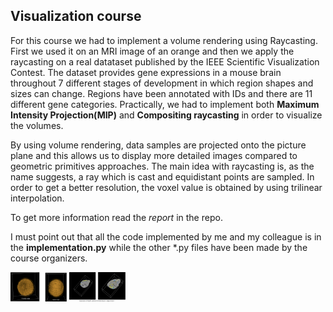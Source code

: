 ## Visualization course 

For this course we had to implement a volume rendering using Raycasting.
First we used it on an MRI image of an orange and then we apply the raycasting on a real datataset published by the IEEE Scientific Visualization Contest. The dataset provides gene expressions in a mouse brain throughout 7 different stages of development in which region shapes and sizes can change. Regions have been annotated with IDs and there
are 11 different gene categories. 
Practically, we had to implement both **Maximum Intensity Projection(MIP)** and **Compositing raycasting** in order to visualize the volumes.

By using volume rendering, data samples are projected onto the picture plane and this allows us to display more detailed images compared to geometric primitives approaches. 
The main idea with raycasting is, as the name suggests, a ray which is cast and equidistant points are sampled. In order to get a better resolution, the voxel value is obtained by using trilinear interpolation.

To get more information read the *report* in the repo.

I must point out that all the code implemented by me and my colleague is in the **implementation.py** while the other *.py files have been made by the course organizers.



<img src="images/image1.png" alt="drawing" style="width:90px;"/>

<img src="images/image2.png" alt="drawing" style="width:90px;"/>








